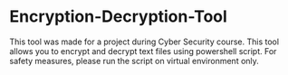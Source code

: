 # Encryption-Decryption-Tool
This tool was made for a project during Cyber Security course.
This tool allows you to encrypt and decrypt text files using powershell script.
For safety measures, please run the script on virtual environment only.
